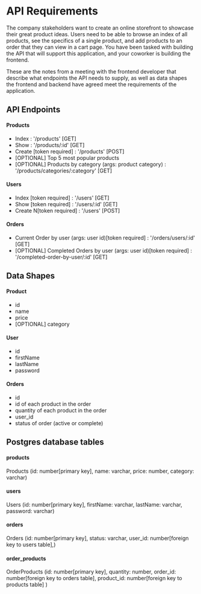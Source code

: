 # API Requirements
The company stakeholders want to create an online storefront to showcase their great product ideas. Users need to be able to browse an index of all products, see the specifics of a single product, and add products to an order that they can view in a cart page. You have been tasked with building the API that will support this application, and your coworker is building the frontend.

These are the notes from a meeting with the frontend developer that describe what endpoints the API needs to supply, as well as data shapes the frontend and backend have agreed meet the requirements of the application. 

## API Endpoints
#### Products
- Index : '/products' [GET]
- Show : '/products/:id' [GET]
- Create [token required] : '/products' [POST]
- [OPTIONAL] Top 5 most popular products 
- [OPTIONAL] Products by category (args: product category)  : '/products/categories/:category' [GET]

#### Users
- Index [token required] : '/users' [GET]
- Show [token required] : '/users/:id' [GET]
- Create N[token required] : '/users' [POST]

#### Orders
- Current Order by user (args: user id)[token required] : '/orders/users/:id' [GET]
- [OPTIONAL] Completed Orders by user (args: user id)[token required] : '/completed-order-by-user/:id' [GET]

## Data Shapes
#### Product
-  id
- name
- price
- [OPTIONAL] category

#### User
- id
- firstName
- lastName
- password

#### Orders
- id
- id of each product in the order
- quantity of each product in the order
- user_id
- status of order (active or complete)

## Postgres database tables

#### products
Products (id: number[primary key], name: varchar, price: number, category: varchar)
#### users
Users (id: number[primary key], firstName: varchar, lastName: varchar, password: varchar)
#### orders
Orders (id: number[primary key], status: varchar, user_id: number[foreign key to users table],)
#### order_products

OrderProducts (id: number[primary key], quantity: number, order_id: number[foreign key to orders table], product_id: number[foreign key to products table] )
